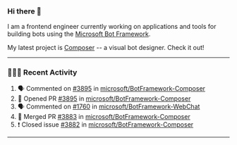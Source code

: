 ### Hi there 👋

I am a frontend engineer currently working on applications and tools for building bots using the [Microsoft Bot Framework](https://dev.botframework.com/).

My latest project is [Composer](https://github.com/microsoft/BotFramework-Composer) -- a visual bot designer. Check it out!

---

### 👨🏻‍💻 Recent Activity

<!--START_SECTION:activity-->
1. 🗣 Commented on [#3895](https://github.com//microsoft/BotFramework-Composer/issues/3895) in [microsoft/BotFramework-Composer](https://github.com//microsoft/BotFramework-Composer)
2. 💪 Opened PR [#3895](https://github.com//microsoft/BotFramework-Composer/pull/3895) in [microsoft/BotFramework-Composer](https://github.com//microsoft/BotFramework-Composer)
3. 🗣 Commented on [#1760](https://github.com//microsoft/BotFramework-WebChat/issues/1760) in [microsoft/BotFramework-WebChat](https://github.com//microsoft/BotFramework-WebChat)
4. 🎉 Merged PR [#3883](https://github.com//microsoft/BotFramework-Composer/pull/3883) in [microsoft/BotFramework-Composer](https://github.com//microsoft/BotFramework-Composer)
5. ❗️ Closed issue [#3882](https://github.com//microsoft/BotFramework-Composer/issues/3882) in [microsoft/BotFramework-Composer](https://github.com//microsoft/BotFramework-Composer)
<!--END_SECTION:activity-->

---

<!--
**a-b-r-o-w-n/a-b-r-o-w-n** is a ✨ _special_ ✨ repository because its `README.md` (this file) appears on your GitHub profile.

Here are some ideas to get you started:

- 🔭 I’m currently working on ...
- 🌱 I’m currently learning ...
- 👯 I’m looking to collaborate on ...
- 🤔 I’m looking for help with ...
- 💬 Ask me about ...
- 📫 How to reach me: ...
- 😄 Pronouns: ...
- ⚡ Fun fact: ...
-->
